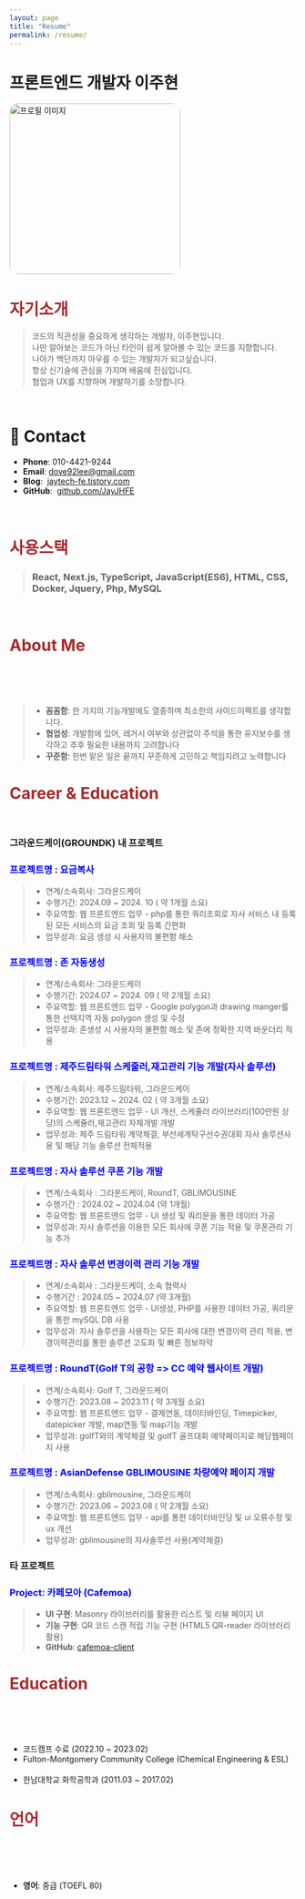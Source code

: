 ```yaml
---
layout: page
title: "Resume"
permalink: /resume/
---
```


# 프론트엔드 개발자 이주현

<img src="https://private-user-images.githubusercontent.com/114391411/379138950-8b1b89ea-9451-4c57-bbe2-4874b5b482c6.jpg?jwt=eyJhbGciOiJIUzI1NiIsInR5cCI6IkpXVCJ9.eyJpc3MiOiJnaXRodWIuY29tIiwiYXVkIjoicmF3LmdpdGh1YnVzZXJjb250ZW50LmNvbSIsImtleSI6ImtleTUiLCJleHAiOjE3Mjk2Njc0NjgsIm5iZiI6MTcyOTY2NzE2OCwicGF0aCI6Ii8xMTQzOTE0MTEvMzc5MTM4OTUwLThiMWI4OWVhLTk0NTEtNGM1Ny1iYmUyLTQ4NzRiNWI0ODJjNi5qcGc_WC1BbXotQWxnb3JpdGhtPUFXUzQtSE1BQy1TSEEyNTYmWC1BbXotQ3JlZGVudGlhbD1BS0lBVkNPRFlMU0E1M1BRSzRaQSUyRjIwMjQxMDIzJTJGdXMtZWFzdC0xJTJGczMlMkZhd3M0X3JlcXVlc3QmWC1BbXotRGF0ZT0yMDI0MTAyM1QwNzA2MDhaJlgtQW16LUV4cGlyZXM9MzAwJlgtQW16LVNpZ25hdHVyZT02YTIwMjRiYzMyYmU1ZjVkMWVhMzMyOTBiNzg5Yzc2Y2NhOTA1NjA4NWRkZjc5ZGJjYWJhZDMxMDgxZDk3NmY0JlgtQW16LVNpZ25lZEhlYWRlcnM9aG9zdCJ9.VfG8ymXIyU3H9E72gy0LFDjx0R2VDDp0YfXiX6C3JTk" style="border-radius:15px" alt="프로필 이미지" width="300">

# <span style="color: brown; font-weight: bold;">자기소개</span>

> 코드의 직관성을 중요하게 생각하는 개발자, 이주현입니다.  
> 나만 알아보는 코드가 아닌 타인이 쉽게 알아볼 수 있는 코드를 지향합니다.  
> 나아가 백단까지 아우를 수 있는 개발자가 되고싶습니다.  
> 항상 신기술에 관심을 가지며 배움에 진심입니다.  
> 협업과 UX를 지향하며 개발하기를 소망합니다.

<br/>

# 📮 Contact

- **Phone**: 010-4421-9244
- **Email**: dove92lee@gmail.com
- **Blog**: &nbsp;[jaytech-fe.tistory.com](https://jaytech-fe.tistory.com/)
- **GitHub**: &nbsp;[github.com/JayJHFE](https://github.com/JayJHFE)

<br/>

# <span style="color: brown; font-weight: bold;">사용스택</span>

> ### React, Next.js, TypeScript, JavaScript(ES6), HTML, CSS, Docker, Jquery, Php, MySQL

<br/>

# <span style="color: brown; font-weight: bold;">About Me</span> &nbsp;&nbsp;&nbsp;&nbsp;&nbsp;&nbsp;&nbsp;&nbsp;&nbsp;&nbsp;&nbsp;&nbsp;&nbsp;&nbsp;&nbsp;&nbsp;&nbsp;&nbsp;&nbsp;&nbsp;&nbsp;&nbsp;&nbsp;&nbsp;&nbsp;&nbsp;&nbsp;&nbsp;&nbsp;&nbsp;&nbsp;&nbsp;&nbsp;&nbsp;&nbsp;&nbsp;&nbsp;&nbsp;&nbsp;&nbsp;&nbsp;&nbsp;&nbsp;&nbsp;&nbsp;&nbsp;&nbsp;&nbsp;&nbsp;&nbsp;&nbsp;&nbsp;&nbsp;&nbsp;&nbsp;&nbsp;&nbsp;&nbsp;&nbsp;&nbsp;&nbsp;&nbsp;&nbsp;&nbsp;&nbsp;&nbsp;&nbsp;&nbsp;&nbsp;&nbsp;&nbsp;&nbsp;&nbsp;&nbsp;&nbsp;&nbsp;&nbsp;&nbsp;

> - **꼼꼼함**: 한 가지의 기능개발에도 열중하며 최소한의 사이드이펙트를 생각합니다.
> - **협업성**: 개발함에 있어, 레거시 여부와 상관없이 주석을 통한 유지보수를 생각하고 추후 필요한 내용까지 고려합니다
> - **꾸준함**: 한번 맡은 일은 끝까지 꾸준하게 고민하고 책임지려고 노력합니다

# <span style="color: brown; font-weight: bold;">Career & Education</span> &nbsp;&nbsp;&nbsp;&nbsp;&nbsp;&nbsp;&nbsp;&nbsp;&nbsp;&nbsp;&nbsp;&nbsp;&nbsp;&nbsp;&nbsp;&nbsp;&nbsp;&nbsp;&nbsp;&nbsp;&nbsp;&nbsp;&nbsp;&nbsp;&nbsp;&nbsp;&nbsp;&nbsp;&nbsp;&nbsp;&nbsp;&nbsp;&nbsp;&nbsp;&nbsp;&nbsp;&nbsp;&nbsp;&nbsp;&nbsp;&nbsp;&nbsp;&nbsp;&nbsp;&nbsp;&nbsp;&nbsp;&nbsp;&nbsp;&nbsp;&nbsp;&nbsp;&nbsp;&nbsp;&nbsp;&nbsp;&nbsp;

### 그라운드케이(GROUNDK) 내 프로젝트

### <span style="color: blue; font-weight: bold;">프로젝트명 : 요금복사</span> &nbsp;&nbsp;&nbsp;&nbsp;&nbsp;&nbsp;&nbsp;&nbsp;&nbsp;&nbsp;&nbsp;&nbsp;&nbsp;&nbsp;&nbsp;&nbsp;&nbsp;&nbsp;&nbsp;&nbsp;&nbsp;&nbsp;&nbsp;&nbsp;&nbsp;&nbsp;&nbsp;&nbsp;&nbsp;&nbsp;&nbsp;&nbsp;&nbsp;&nbsp;&nbsp;&nbsp;&nbsp;&nbsp;&nbsp;&nbsp;&nbsp;&nbsp;&nbsp;&nbsp;&nbsp;&nbsp;&nbsp;&nbsp;&nbsp;&nbsp;&nbsp;&nbsp;&nbsp;&nbsp;&nbsp;&nbsp;&nbsp;&nbsp;&nbsp;&nbsp;&nbsp;&nbsp;&nbsp;&nbsp;&nbsp;&nbsp;&nbsp;&nbsp;&nbsp;&nbsp;&nbsp;&nbsp;&nbsp;&nbsp;&nbsp;

> - 연계/소속회사: 그라운드케이
> - 수행기간: 2024.09 ~ 2024. 10 ( 약 1개월 소요)
> - 주요역할: 웹 프론트엔드 업무 - php를 통한 쿼리조회로 자사 서비스 내 등록된 모든 서비스의 요금 조회 및 등록 간편화 &nbsp;&nbsp;&nbsp;
> - 업무성과: 요금 생성 시 사용자의 불편함 해소

### <span style="color: blue; font-weight: bold;">프로젝트명 : 존 자동생성</span> &nbsp;&nbsp;&nbsp;&nbsp;&nbsp;&nbsp;&nbsp;&nbsp;&nbsp;&nbsp;&nbsp;&nbsp;&nbsp;&nbsp;&nbsp;&nbsp;&nbsp;&nbsp;&nbsp;&nbsp;&nbsp;&nbsp;&nbsp;&nbsp;&nbsp;&nbsp;&nbsp;&nbsp;&nbsp;&nbsp;&nbsp;&nbsp;&nbsp;&nbsp;&nbsp;&nbsp;&nbsp;&nbsp;&nbsp;&nbsp;&nbsp;&nbsp;&nbsp;&nbsp;&nbsp;&nbsp;&nbsp;&nbsp;&nbsp;&nbsp;&nbsp;&nbsp;&nbsp;&nbsp;&nbsp;&nbsp;&nbsp;&nbsp;&nbsp;&nbsp;&nbsp;&nbsp;&nbsp;&nbsp;&nbsp;&nbsp;&nbsp;&nbsp;&nbsp;&nbsp;&nbsp;&nbsp;

> - 연계/소속회사: 그라운드케이
> - 수행기간: 2024.07 ~ 2024. 09 ( 약 2개월 소요)
> - 주요역할: 웹 프론트엔드 업무 - Google polygon과 drawing manger를 통한 선택지역 자동 polygon 생성 및 수정
> - 업무성과: 존생성 시 사용자의 불편함 해소 및 존에 정확한 지역 바운더리 적용

### <span style="color: blue; font-weight: bold;">프로젝트명 : 제주드림타워 스케줄러,재고관리 기능 개발(자사 솔루션)</span>

> - 연계/소속회사: 제주드림타워, 그라운드케이
> - 수행기간: 2023.12 ~ 2024. 02 ( 약 3개월 소요)
> - 주요역할: 웹 프론트엔드 업무 - UI 개선, 스케쥴러 라이브러리(100만원 상당)의 스케쥴러,재고관리 자체개발 개발 &nbsp;&nbsp;&nbsp;&nbsp;&nbsp;&nbsp;&nbsp;&nbsp;&nbsp;&nbsp;&nbsp;&nbsp;&nbsp;
> - 업무성과: 제주 드림타워 계약체결, 부산세계탁구선수권대회 자사 솔루션사용 및 해당 기능 솔루션 전체적용

### <span style="color: blue; font-weight: bold;">프로젝트명 : 자사 솔루션 쿠폰 기능 개발</span> &nbsp;&nbsp;&nbsp;&nbsp;&nbsp;&nbsp;&nbsp;&nbsp;&nbsp;&nbsp;&nbsp;&nbsp;&nbsp;&nbsp;&nbsp;&nbsp;&nbsp;&nbsp;&nbsp;&nbsp;&nbsp;&nbsp;&nbsp;&nbsp;&nbsp;&nbsp;&nbsp;&nbsp;&nbsp;&nbsp;&nbsp;&nbsp;&nbsp;&nbsp;&nbsp;&nbsp;&nbsp;&nbsp;&nbsp;&nbsp;&nbsp;&nbsp;&nbsp;&nbsp;&nbsp;&nbsp;&nbsp;

> - 연계/소속회사 : 그라운드케이, RoundT, GBLIMOUSINE
> - 수행기간 : 2024.02 ~ 2024.04 (약 1개월)
> - 주요역할: 웹 프론트엔드 업무 - UI 생성 및 쿼리문을 통한 데이터 가공
> - 업무성과: 자사 솔루션을 이용한 모든 회사에 쿠폰 기능 적용 및 쿠폰관리 기능 추가 &nbsp;&nbsp;&nbsp;&nbsp;&nbsp;&nbsp;&nbsp;&nbsp;&nbsp;&nbsp;&nbsp;&nbsp;&nbsp;&nbsp;&nbsp;&nbsp;&nbsp;&nbsp;&nbsp;&nbsp;&nbsp;&nbsp;&nbsp;&nbsp;&nbsp;&nbsp;&nbsp;&nbsp;&nbsp;&nbsp;&nbsp;&nbsp;&nbsp;&nbsp;&nbsp;&nbsp;&nbsp;&nbsp;&nbsp;&nbsp;&nbsp;&nbsp;&nbsp;&nbsp;&nbsp;&nbsp;&nbsp;&nbsp;&nbsp;&nbsp;&nbsp;&nbsp;&nbsp;&nbsp;&nbsp;&nbsp;&nbsp;&nbsp;&nbsp;&nbsp;

### <span style="color: blue; font-weight: bold;">프로젝트명 : 자사 솔루션 변경이력 관리 기능 개발</span> &nbsp;&nbsp;&nbsp;&nbsp;&nbsp;&nbsp;&nbsp;&nbsp;&nbsp;&nbsp;&nbsp;&nbsp;&nbsp;&nbsp;&nbsp;&nbsp;&nbsp;&nbsp;&nbsp;&nbsp;&nbsp;&nbsp;&nbsp;&nbsp;&nbsp;&nbsp;&nbsp;&nbsp;&nbsp;&nbsp;&nbsp;&nbsp;&nbsp;

> - 연계/소속회사 : 그라운드케이, 소속 협력사
> - 수행기간 : 2024.05 ~ 2024.07 (약 3개월)
> - 주요역할: 웹 프론트엔드 업무 - UI생성, PHP를 사용한 데이터 가공, 쿼리문을 통한 mySQL DB 사용
> - 업무성과: 자사 솔루션을 사용하는 모든 회사에 대한 변경이력 관리 적용, 변경이력관리를 통한 솔루션 고도화 및 빠른 정보파악

### <span style="color: blue; font-weight: bold;">프로젝트명 : RoundT(Golf T의 공항 => CC 예약 웹사이트 개발)</span> &nbsp;&nbsp;&nbsp;

> - 연계/소속회사: Golf T, 그라운드케이
> - 수행기간: 2023.08 ~ 2023.11 ( 약 3개월 소요)
> - 주요역할: 웹 프론트엔드 업무 - 결제연동, 데이터바인딩, Timepicker, datepicker 개발, map연동 및 map기능 개발 &nbsp;&nbsp;&nbsp;&nbsp;
> - 업무성과: golfT와의 계약체결 및 golfT 골프대회 예약페이지로 해당웹페이지 사용

### <span style="color: blue; font-weight: bold;">프로젝트명 : AsianDefense GBLIMOUSINE 차량예약 페이지 개발</span>

> - 연계/소속회사: gblimousine, 그라운드케이
> - 수행기간: 2023.06 ~ 2023.08 ( 약 2개월 소요)
> - 주요역할: 웹 프론트엔드 업무 - api를 통한 데이터바인딩 및 ui 오류수정 및 ux 개선 &nbsp;&nbsp;&nbsp;&nbsp;&nbsp;&nbsp;&nbsp;&nbsp;&nbsp;&nbsp;&nbsp;&nbsp;&nbsp;&nbsp;&nbsp;&nbsp;&nbsp;&nbsp;&nbsp;&nbsp;&nbsp;&nbsp;&nbsp;&nbsp;&nbsp;&nbsp;&nbsp;&nbsp;&nbsp;&nbsp;&nbsp;&nbsp;&nbsp;&nbsp;&nbsp;&nbsp;&nbsp;&nbsp;&nbsp;&nbsp;&nbsp;&nbsp;&nbsp;&nbsp;&nbsp;&nbsp;&nbsp;&nbsp;&nbsp;&nbsp;&nbsp;&nbsp;&nbsp;&nbsp;&nbsp;&nbsp;&nbsp;
> - 업무성과: gblimousine의 자사솔루션 사용(계약체결)

### 타 프로젝트

### <span style="color: blue; font-weight: bold;">Project: 카페모아 (Cafemoa)</span> &nbsp;&nbsp;&nbsp;&nbsp;&nbsp;&nbsp;&nbsp;&nbsp;&nbsp;&nbsp;&nbsp;&nbsp;&nbsp;&nbsp;&nbsp;&nbsp;&nbsp;&nbsp;&nbsp;&nbsp;&nbsp;&nbsp;&nbsp;&nbsp;&nbsp;&nbsp;&nbsp;&nbsp;&nbsp;&nbsp;&nbsp;&nbsp;&nbsp;&nbsp;&nbsp;&nbsp;&nbsp;&nbsp;&nbsp;&nbsp;&nbsp;&nbsp;&nbsp;&nbsp;&nbsp;&nbsp;&nbsp;&nbsp;&nbsp;&nbsp;&nbsp;&nbsp;&nbsp;&nbsp;&nbsp;&nbsp;&nbsp;

> - **UI 구현**: Masonry 라이브러리를 활용한 리스트 및 리뷰 페이지 UI
> - **기능 구현**: QR 코드 스캔 적립 기능 구현 (HTML5 QR-reader 라이브러리 활용) &nbsp;&nbsp;&nbsp;&nbsp;&nbsp;&nbsp;&nbsp;&nbsp;&nbsp;&nbsp;&nbsp;&nbsp;&nbsp;&nbsp;&nbsp;&nbsp;&nbsp;&nbsp;&nbsp;&nbsp;&nbsp;&nbsp;&nbsp;&nbsp;&nbsp;&nbsp;&nbsp;&nbsp;&nbsp;&nbsp;&nbsp;&nbsp;&nbsp;&nbsp;&nbsp;&nbsp;&nbsp;&nbsp;&nbsp;&nbsp;&nbsp;&nbsp;&nbsp;&nbsp;&nbsp;&nbsp;&nbsp;&nbsp;&nbsp;&nbsp;&nbsp;&nbsp;&nbsp;&nbsp;&nbsp;&nbsp;&nbsp;&nbsp;&nbsp;&nbsp;
> - **GitHub**: [cafemoa-client](https://github.com/code-bootcamp/cafemoa-client)

# <span style="color: brown; font-weight: bold;">Education</span> &nbsp;&nbsp;&nbsp;&nbsp;&nbsp;&nbsp;&nbsp;&nbsp;&nbsp;&nbsp;&nbsp;&nbsp;&nbsp;&nbsp;&nbsp;&nbsp;&nbsp;&nbsp;&nbsp;&nbsp;&nbsp;&nbsp;&nbsp;&nbsp;&nbsp;&nbsp;&nbsp;&nbsp;&nbsp;&nbsp;&nbsp;&nbsp;&nbsp;&nbsp;&nbsp;&nbsp;&nbsp;&nbsp;&nbsp;&nbsp;&nbsp;&nbsp;&nbsp;&nbsp;&nbsp;&nbsp;&nbsp;&nbsp;&nbsp;&nbsp;&nbsp;&nbsp;&nbsp;&nbsp;&nbsp;&nbsp;&nbsp;&nbsp;&nbsp;&nbsp;&nbsp;&nbsp;&nbsp;&nbsp;&nbsp;&nbsp;&nbsp;&nbsp;&nbsp;&nbsp;&nbsp;&nbsp;&nbsp;&nbsp;&nbsp;&nbsp;&nbsp;&nbsp;

- 코드캠프 수료 (2022.10 ~ 2023.02)
- Fulton-Montgomery Community College (Chemical Engineering & ESL) &nbsp;&nbsp;&nbsp;&nbsp;&nbsp;&nbsp;&nbsp;&nbsp;&nbsp;&nbsp;&nbsp;&nbsp;&nbsp;&nbsp;&nbsp;&nbsp;&nbsp;&nbsp;&nbsp;&nbsp;&nbsp;&nbsp;&nbsp;&nbsp;&nbsp;&nbsp;&nbsp;&nbsp;&nbsp;&nbsp;&nbsp;&nbsp;&nbsp;&nbsp;&nbsp;&nbsp;&nbsp;&nbsp;&nbsp;&nbsp;&nbsp;&nbsp;&nbsp;&nbsp;&nbsp;&nbsp;&nbsp;&nbsp;
- 한남대학교 화학공학과 (2011.03 ~ 2017.02)

# <span style="color: brown; font-weight: bold;">언어</span> &nbsp;&nbsp;&nbsp;&nbsp;&nbsp;&nbsp;&nbsp;&nbsp;&nbsp;&nbsp;&nbsp;&nbsp;&nbsp;&nbsp;&nbsp;&nbsp;&nbsp;&nbsp;&nbsp;&nbsp;&nbsp;&nbsp;&nbsp;&nbsp;&nbsp;&nbsp;&nbsp;&nbsp;&nbsp;&nbsp;&nbsp;&nbsp;&nbsp;&nbsp;&nbsp;&nbsp;&nbsp;&nbsp;&nbsp;&nbsp;&nbsp;&nbsp;&nbsp;&nbsp;&nbsp;&nbsp;&nbsp;&nbsp;&nbsp;&nbsp;&nbsp;&nbsp;&nbsp;&nbsp;&nbsp;&nbsp;&nbsp;&nbsp;&nbsp;&nbsp;&nbsp;&nbsp;&nbsp;&nbsp;&nbsp;&nbsp;&nbsp;&nbsp;&nbsp;&nbsp;&nbsp;&nbsp;&nbsp;&nbsp;&nbsp;&nbsp;&nbsp;&nbsp;&nbsp;&nbsp;&nbsp;&nbsp;&nbsp;&nbsp;&nbsp;&nbsp;&nbsp;&nbsp;&nbsp;&nbsp;&nbsp;&nbsp;

- **영어**: 중급 (TOEFL 80) &nbsp;&nbsp;&nbsp;&nbsp;&nbsp;&nbsp;&nbsp;&nbsp;&nbsp;&nbsp;&nbsp;&nbsp;&nbsp;&nbsp;&nbsp;&nbsp;&nbsp;&nbsp;&nbsp;&nbsp;&nbsp;&nbsp;&nbsp;&nbsp;&nbsp;&nbsp;&nbsp;&nbsp;&nbsp;&nbsp;&nbsp;&nbsp;&nbsp;&nbsp;&nbsp;&nbsp;&nbsp;&nbsp;&nbsp;&nbsp;&nbsp;&nbsp;&nbsp;&nbsp;&nbsp;&nbsp;&nbsp;&nbsp;&nbsp;&nbsp;&nbsp;&nbsp;&nbsp;&nbsp;&nbsp;&nbsp;&nbsp;&nbsp;&nbsp;&nbsp;&nbsp;&nbsp;&nbsp;&nbsp;&nbsp;&nbsp;&nbsp;&nbsp;&nbsp;&nbsp;&nbsp;&nbsp;&nbsp;&nbsp;&nbsp;&nbsp;&nbsp;&nbsp;&nbsp;&nbsp;&nbsp;&nbsp;&nbsp;&nbsp;&nbsp;&nbsp;&nbsp;&nbsp;&nbsp;&nbsp;&nbsp;&nbsp;&nbsp;&nbsp;&nbsp;&nbsp;&nbsp;&nbsp;&nbsp;&nbsp;&nbsp;&nbsp;&nbsp;&nbsp;&nbsp;&nbsp;&nbsp;&nbsp;&nbsp;&nbsp;&nbsp;&nbsp;&nbsp;&nbsp;&nbsp;&nbsp;&nbsp;&nbsp;&nbsp;&nbsp;&nbsp;&nbsp;&nbsp;&nbsp;&nbsp;&nbsp;&nbsp;&nbsp;&nbsp;&nbsp;&nbsp;&nbsp;&nbsp;&nbsp;&nbsp;&nbsp;&nbsp;&nbsp;&nbsp;&nbsp;&nbsp;&nbsp;&nbsp;&nbsp;&nbsp;
